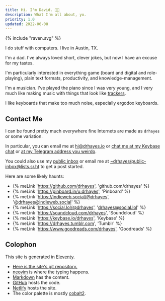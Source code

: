 ```yaml
---
title: Hi. I'm David. 👋🏽
description: What I'm all about, yo.
priority: 1.0
updated: 2022-06-08
---
```


<div class="about-logo">
  {% include "raven.svg" %}
</div>

I do stuff with computers. I live in Austin, TX.

I'm a dad. I've always loved short, clever jokes, but now I have an excuse for my tastes.

I'm particularly interested in everything game (board and digital and role-playing), plain text formats, productivity, and knowledge-management.

I'm a musician. I've played the piano since I was very young, and I very much like making music with things that look like [trackers](https://en.wikipedia.org/wiki/Music_tracker).

I like keyboards that make too much noise, especially ergodox keyboards.

## Contact Me

I can be found pretty much everywhere fine Internets are made as `drhayes` or some variation.

In particular, you can email me at <hi@drhayes.io> or [chat me at my Keybase chat][keybasechat] or [at my Telegram address you weirdo][telegram].

You could also use my [public inbox](https://lists.sr.ht/~drhayes/public-inbox) or email me at <~drhayes/public-inbox@lists.sr.ht> to get a post started.

Here are some likely haunts:

- {% meLink 'https://github.com/drhayes', 'github.com/drhayes' %}
- {% meLink 'https://pinboard.in/u:drhayes', 'Pinboard' %}
- {% meLink 'https://indieweb.social/@drhayes', '@drhayes@indieweb.social' %}
- {% meLink 'https://social.lol/@drhayes', 'drhayes@social.lol' %}
- {% meLink 'https://soundcloud.com/drhayes', 'Soundcloud' %}
- {% meLink 'https://keybase.io/drhayes', 'Keybase' %}
- {% meLink 'https://drhayes.tumblr.com', 'Tumblr' %}
- {% meLink 'https://www.goodreads.com/drhayes', 'Goodreads' %}

## Colophon

This site is generated in [Eleventy].

- [Here is the site's git repository.][site]
- [neovim] is where the typing happens.
- [Markdown] has the content.
- [GitHub] hosts the code.
- [Netlify] hosts the site.
- The color palette is mostly [cobalt2].

[site]: https://github.com/drhayes/drhayes.io
[vim]: https://www.vim.org/
[markdown]: https://daringfireball.net/projects/markdown/
[github]: https://github.com/
[netlify]: https://www.netlify.com/
[telegram]: https://t.me/drhayes
[keybasechat]: https://keybase.io/drhayes/chat
[eleventy]: https://www.11ty.dev/
[neovim]: https://neovim.io/
[cobalt2]: https://wesbos.com/cobalt2-theme-sublime-text-2
